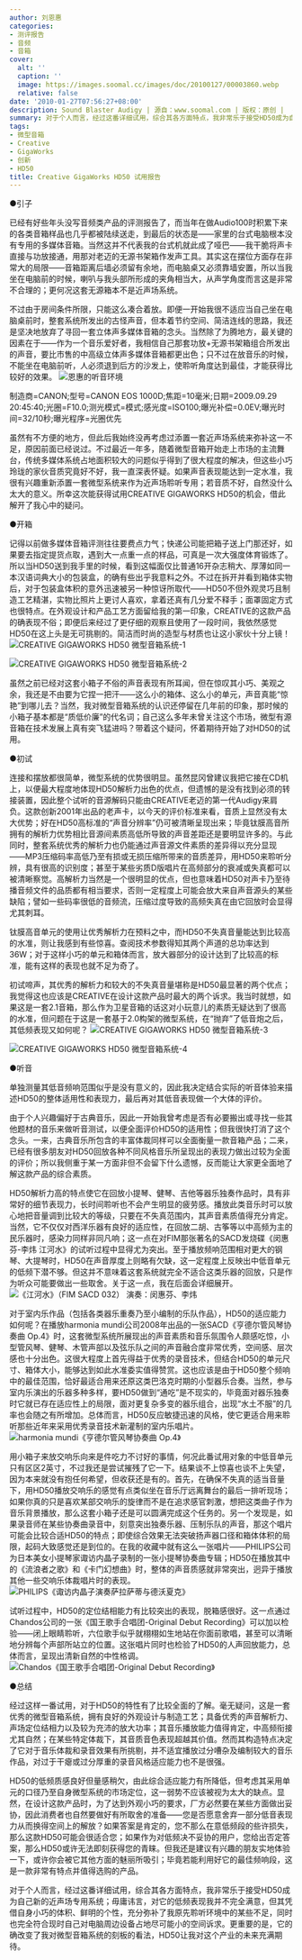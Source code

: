 ```yaml
---
author: 刘恩惠
categories:
- 测评报告
- 音频
- 音箱
cover:
  alt: ''
  caption: ''
  image: https://images.soomal.cc/images/doc/20100127/00003860.webp
  relative: false
date: '2010-01-27T07:56:27+08:00'
description: Sound Blaster Audigy | 源自：www.soomal.com | 版权：原创 |  平均/总评分：09.40/141
summary: 对于个人而言，经过这番详细试用，综合其各方面特点，我非常乐于接受HD50成为自己新的近声场专用系统；毋庸讳言，对它的低频表现我并不完全满意，但其凭借自身小巧的体积、鲜明的个性，充分弥补了我原先聆听环境中的某些不足，同时也完全符合现时自己对电脑周边设备占地尽可能小的空间诉求。更重要的是，它的确改变了我对微型音箱系统的刻板的看法……
tags:
- 微型音箱
- Creative
- GigaWorks
- 创新
- HD50
title: Creative GigaWorks HD50 试用报告
---
```


●引子



已经有好些年头没写音频类产品的评测报告了，而当年在做Audio100时积累下来的各类音箱样品也几乎都被陆续送走，到最后的状态是――家里的台式电脑根本没有专用的多媒体音箱。当然这并不代表我的台式机就此成了哑巴――我干脆将声卡直接与功放接通，用那对老迈的无源书架箱作发声工具。其实这在摆位方面存在非常大的局限――音箱距离后墙必须留有余地，而电脑桌又必须靠墙安置，所以当我坐在电脑前的时候，喇叭与我头部所形成的夹角相当大，从声学角度而言这是非常不合理的；更何况这套无源箱本不是近声场系统。

不过由于房间条件所限，只能这么凑合着放。即便一开始我很不适应当自己坐在电脑桌前时，整套系统所发出的古怪声音，但本着节约空间、简洁连线的思路，我还是坚决地放弃了寻回一套立体声多媒体音箱的念头。当然除了为腾地方，最关键的因素在于――作为一个音乐爱好者，我相信自己那套功放+无源书架箱组合所发出的声音，要比市售的中高级立体声多媒体音箱都更出色；只不过在放音乐的时候，不能坐在电脑前听，人必须退到后方的沙发上，使聆听角度达到最佳，才能获得比较好的效果。
![恩惠的听音环境](https://images.soomal.cc/images/doc/20100123/00003818.webp)

制造商=CANON;型号=CANON EOS 1000D;焦距=10毫米;日期=2009.09.29 20:45:40;光圈=F10.0;测光模式=模式;感光度=ISO100;曝光补偿=0.0EV;曝光时间=32/10秒;曝光程序=光圈优先



虽然有不方便的地方，但此后我始终没再考虑过添置一套近声场系统来弥补这一不足，原因前面已经说过。不过最近一年多，随着微型音箱开始走上市场的主流舞台，传统多媒体系统占地面积较大的问题似乎得到了很大程度的解决，但这些小巧玲珑的家伙音质究竟好不好，我一直深表怀疑。如果声音表现能达到一定水准，我很有兴趣重新添置一套微型系统来作为近声场聆听专用；若音质不好，自然没什么太大的意义。所幸这次能获得试用CREATIVE GIGAWORKS HD50的机会，借此解开了我心中的疑问。

●开箱

记得以前做多媒体音箱评测往往要费点力气；快递公司能把箱子送上门那还好，如果要去指定提货点取，遇到大一点重一点的样品，可真是一次大强度体育锻炼了。所以当HD50送到我手里的时候，看到这幅面仅比普通16开杂志稍大、厚薄如同一本汉语词典大小的包装盒，的确有些出乎我意料之外。不过在拆开并看到箱体实物后，对于包装盒体积的意外迅速被另一种惊讶所取代――HD50不但外观灵巧且制造工艺精湛，实物比照片上更讨人喜欢，拿着还真有几分爱不释手；面罩固定方式也很特点。在外观设计和产品工艺方面留给我的第一印象，CREATIVE的这款产品的确表现不俗；即便后来经过了更仔细的观察且使用了一段时间，我依然感觉HD50在这上头是无可挑剔的。简洁而时尚的造型与材质也让这小家伙十分上镜！
![CREATIVE GIGAWORKS HD50 微型音箱系统-1](https://images.soomal.cc/images/doc/20100111/00003638.webp)




![CREATIVE GIGAWORKS HD50 微型音箱系统-2](https://images.soomal.cc/images/doc/20100111/00003639.webp)





虽然之前已经对这套小箱子不俗的声音表现有所耳闻，但在惊叹其小巧、美观之余，我还是不由要为它捏一把汗――这么小的箱体、这么小的单元，声音真能“惊艳”到哪儿去？当然，我对微型音箱系统的认识还停留在几年前的印象，那时候的小箱子基本都是“质低价廉”的代名词；自己这么多年未曾关注这个市场，微型有源音箱在技术发展上真有突飞猛进吗？带着这个疑问，怀着期待开始了对HD50的试用。

●初试

连接和摆放都很简单，微型系统的优势很明显。虽然昆冈曾建议我把它接在CD机上，以便最大程度地体现HD50解析力出色的优点，但遗憾的是没有找到必须的转接装置，因此整个试听的音源解码只能由CREATIVE老迈的第一代Audigy来肩负。这款创新2001年出品的老声卡，以今天的评价标准来看，音质上显然没有太大优势；好在HD50高标准的“声音分辨率”仍可被清晰呈现出来；毕竟钛膜高音所拥有的解析力优势相比音源间素质高低所导致的声音差距还是要明显许多的。与此同时，整套系统优秀的解析力也仍能通过声音源文件素质的差异得以充分显现――MP3压缩码率高低乃至有损或无损压缩所带来的音质差异，用HD50来聆听分辨，具有很高的识别度；甚至于某些劣质D版唱片在高频部分的衰减或失真都可以被清晰察觉。高解析力当然是一个很明显的优点，但也意味着HD50对声卡乃至待播音频文件的品质都有相当要求，否则一定程度上可能会放大来自声音源头的某些缺陷；譬如一些码率很低的音频流，压缩过度导致的高频失真在由它回放时会显得尤其刺耳。

钛膜高音单元的使用让优秀解析力在预料之中，而HD50不失真音量能达到比较高的水准，则让我感到有些惊喜。查阅技术参数得知其两个声道的总功率达到36W；对于这样小巧的单元和箱体而言，放大器部分的设计达到了比较高的标准，能有这样的表现也就不足为奇了。

初试啼声，其优秀的解析力和较大的不失真音量堪称是HD50最显著的两个优点；我觉得这也应该是CREATIVE在设计这款产品时最大的两个诉求。我当时就想，如果这是一套2.1音箱，那么作为卫星音箱的话这对小玩意儿的素质无疑达到了很高的水准，但问题在于这是一套基于2.0构架的微型系统，在“抛弃”了低音炮之后，其低频表现又如何呢？
![CREATIVE GIGAWORKS HD50 微型音箱系统-3](https://images.soomal.cc/images/doc/20100111/00003640.webp)




![CREATIVE GIGAWORKS HD50 微型音箱系统-4](https://images.soomal.cc/images/doc/20100111/00003641.webp)





●听音

单独测量其低音频响范围似乎是没有意义的，因此我决定结合实际的听音体验来描述HD50的整体适用性和表现力，最后再对其低音表现做一个大体的评价。

由于个人兴趣偏好于古典音乐，因此一开始我曾考虑是否有必要搬出或寻找一些其他题材的音乐来做听音测试，以便全面评价HD50的适用性；但我很快打消了这个念头。一来，古典音乐所包含的丰富体裁同样可以全面衡量一款音箱产品；二来，已经有很多朋友对HD50回放各种不同风格音乐所呈现出的表现力做出过较为全面的评价；所以我侧重于某一方面非但不会留下什么遗憾，反而能让大家更全面地了解这款产品的综合素质。

HD50解析力高的特点使它在回放小提琴、健琴、吉他等器乐独奏作品时，具有非常好的细节表现力，长时间聆听也不会产生明显的疲劳感。播放此类音乐时可以放心地把音量调到比较大的等级，只要在不失真范围内，其声音素质值得充分肯定。当然，它不仅仅对西洋乐器有良好的适应性，在回放二胡、古筝等以中高频为主的民乐器时，感染力同样非同凡响；这一点在对FIM那张著名的SACD发烧碟《闵惠芬-李炜 江河水》的试听过程中显得尤为突出。至于播放频响范围相对更大的钢琴、大提琴时，HD50在声音厚度上则略有欠缺，这一定程度上反映出中低音单元的低频下潜不够。但这并不意味着这套系统就完全不适合这类乐器的回放，只是作为听众可能要做出一些取舍。关于这一点，我在后面会详细展开。
![《江河水》（FIM SACD 032） 演奏：闵惠芬、李炜](https://images.soomal.cc/images/doc/20100123/00003819.webp)





对于室内乐作品（包括各类器乐重奏乃至小编制的乐队作品），HD50的适应能力如何呢？在播放harmonia mundi公司2008年出品的一张SACD《亨德尔管风琴协奏曲 Op.4》时，这套微型系统所展现出的声音素质和音乐氛围令人颇感吃惊，小型管风琴、健琴、木管声部以及弦乐队之间的声音融合度非常优秀，空间感、层次感也十分出色。这很大程度上首先得益于优秀的录音技术，但结合HD50的单元尺寸、箱体大小，能够达到如此水准委实值得赞赏。这也应该是由于HD50整个频响中的最佳范围，恰好最适合用来还原这类巴洛克时期的小型器乐合奏。当然，参与室内乐演出的乐器多种多样，要HD50做到“通吃”是不现实的，毕竟面对器乐独奏时它就已存在适应性上的局限，面对更复杂多变的器乐组合，出现“水土不服”的几率也会随之有所增加。总体而言，HD50反应敏捷迅速的风格，使它更适合用来聆听那些近年来采用优秀录音技术新灌制的室内乐唱片。
![harmonia mundi《亨德尔管风琴协奏曲 Op.4》](https://images.soomal.cc/images/doc/20100123/00003820.webp)





用小箱子来放交响乐向来是件吃力不讨好的事情，何况此番试用对象的中低音单元只有区区2英寸，不过我还是尝试摧残了它一下。结果谈不上惊喜也谈不上失望，因为本来就没有抱任何希望，但收获还是有的。首先，在确保不失真的适当音量下，用HD50播放交响乐的感觉有点类似坐在音乐厅远离舞台的最后一排听现场；如果你真的只是喜欢某部交响乐的旋律而不是在追求感官刺激，想把这类曲子作为音乐背景播放，那么这套小箱子还是可以圆满完成这个任务的。另一个发现是，如果录音师在某些协奏曲录音中，刻意突出独奏乐器、压制乐队的声音，那这个唱片可能会比较合适HD50的特点；即使综合效果无法突破扬声器口径和箱体体积的局限，起码大致感觉还是到位的。在我的收藏中就有这么一张唱片――PHILIPS公司为日本美女小提琴家诹访内晶子录制的一张小提琴协奏曲专辑；HD50在播放其中的《流浪者之歌》和《卡门幻想曲》时，整体的声音质感就非常突出，迥异于播放其他一些交响乐体裁唱片时的表现。
![PHILIPS《诹访内晶子演奏萨拉萨蒂与德沃夏克》](https://images.soomal.cc/images/doc/20100123/00003821.webp)





试听过程中，HD50的定位结相能力有比较突出的表现，脱箱感很好。这一点通过Chandos公司的一张《国王歌手合唱团-Original Debut Recording》可以加以检验――闭上眼睛聆听，六位歌手似乎就栩栩如生地站在你面前歌唱，甚至可以清晰地分辨每个声部所站立的位置。这张唱片同时也检验了HD50的人声回放能力，总体而言，呈现出清新自然的中性格调。
![Chandos《国王歌手合唱团-Original Debut Recording》](https://images.soomal.cc/images/doc/20100123/00003822.webp)





●总结

经过这样一番试用，对于HD50的特性有了比较全面的了解。毫无疑问，这是一套优秀的微型音箱系统，拥有良好的外观设计与制造工艺；具备优秀的声音解析力、声场定位结相力以及较为充沛的放大功率；其音乐播放能力值得肯定，中高频衔接尤其自然；在某些特定体裁下，其音质音色表现超越其价值。然而其构造特点决定了它对于音乐体裁和录音效果有所挑剔，并不适宜播放过分嘈杂及编制较大的音乐作品，对过于干瘪或过分厚重的录音风格适应能力也不是很强。

HD50的低频质感良好但量感稍欠，由此综合适应能力有所降低，但考虑其采用单元的口径乃至自身微型系统的市场定位，这一弱势不应该被视为太大的缺点。显然，在设计这款产品时，为了达到外观小巧的要求，厂方必然要在某些方面做出妥协，因此消费者也自然要做好有所取舍的准备――您是否愿意舍弃一部分低音表现力从而换得空间上的解放？如果答案是肯定的，您不那么在意低频段的些许损失，那么这款HD50可能会很适合您；如果作为对低频决不妥协的用户，您给出否定答案，那么HD50或许无法即刻获得您的青睐。但我还是建议有兴趣的朋友实地体验一下，或许你会被它其他方面的魅丽所吸引；毕竟若能利用好它的最佳频响段，这是一款非常有特点并值得选购的产品。

对于个人而言，经过这番详细试用，综合其各方面特点，我非常乐于接受HD50成为自己新的近声场专用系统；毋庸讳言，对它的低频表现我并不完全满意，但其凭借自身小巧的体积、鲜明的个性，充分弥补了我原先聆听环境中的某些不足，同时也完全符合现时自己对电脑周边设备占地尽可能小的空间诉求。更重要的是，它的确改变了我对微型音箱系统的刻板的看法，HD50让我对这个产业的未来充满期待。